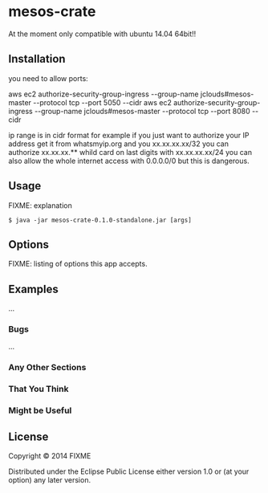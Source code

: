# mesos-crate

At the moment only compatible with ubuntu 14.04 64bit!!

## Installation

you need to allow ports:

aws ec2 authorize-security-group-ingress --group-name jclouds#mesos-master --protocol tcp --port 5050 --cidr <your ip range>
aws ec2 authorize-security-group-ingress --group-name jclouds#mesos-master --protocol tcp --port 8080 --cidr <your ip range>

ip range is in cidr format for example if you just want to authorize your IP address get it from whatsmyip.org and you xx.xx.xx.xx/32
you can authorize xx.xx.xx.** whild card on last digits with xx.xx.xx.xx/24
you can also allow the whole internet access with 0.0.0.0/0 but this is dangerous.

## Usage

FIXME: explanation

    $ java -jar mesos-crate-0.1.0-standalone.jar [args]

## Options

FIXME: listing of options this app accepts.

## Examples

...

### Bugs

...

### Any Other Sections
### That You Think
### Might be Useful

## License

Copyright © 2014 FIXME

Distributed under the Eclipse Public License either version 1.0 or (at
your option) any later version.
